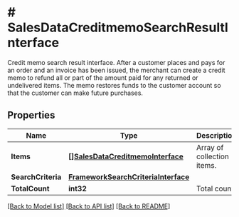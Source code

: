 # # SalesDataCreditmemoSearchResultInterface
Credit memo search result interface. After a customer places and pays for an order and an invoice has been issued, the merchant can create a credit memo to refund all or part of the amount paid for any returned or undelivered items. The memo restores funds to the customer account so that the customer can make future purchases.

## Properties 


Name | Type | Description | Notes
------------ | ------------- | ------------- | -------------
**Items**| [**[]SalesDataCreditmemoInterface**](SalesDataCreditmemoInterface.md) | Array of collection items.  |
**SearchCriteria**| [**FrameworkSearchCriteriaInterface**](FrameworkSearchCriteriaInterface.md) |   |
**TotalCount**| **int32** | Total count.  |


[[Back to Model list]](../../README.md#models) [[Back to API list]](../../README.md#endpoints) [[Back to README]](../../README.md)


